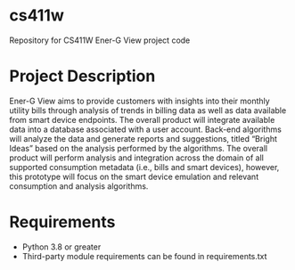 # cs411w

Repository for CS411W Ener-G View project code

# Project Description

Ener-G View aims to provide customers with insights into their monthly utility bills
through analysis of trends in billing data as well as data available from smart device endpoints.
The overall product will integrate available data into a database associated with a user account.
Back-end algorithms will analyze the data and generate reports and suggestions, titled “Bright Ideas”
based on the analysis performed by the algorithms. The overall product will perform analysis and
integration across the domain of all supported consumption metadata (i.e., bills and smart devices),
however, this prototype will focus on the smart device emulation and relevant consumption and
analysis algorithms.

# Requirements

- Python 3.8 or greater
- Third-party module requirements can be found in requirements.txt
